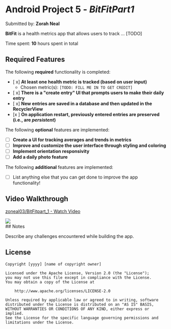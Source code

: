 # Android Project 5 - *BitFitPart1*

Submitted by: **Zorah Neal**

**BitFit** is a health metrics app that allows users to track ... [TODO] 

Time spent: **10** hours spent in total

## Required Features

The following **required** functionality is completed:

- [ x] **At least one health metric is tracked (based on user input)**
  - Chosen metric(s): `[TODO: FILL ME IN TO GET CREDIT]`
- [ x] **There is a "create entry" UI that prompts users to make their daily entry**
- [ x] **New entries are saved in a database and then updated in the RecyclerView**
- [x ] **On application restart, previously entered entries are preserved (i.e., are *persistent*)**
 
The following **optional** features are implemented:

- [ ] **Create a UI for tracking averages and trends in metrics**
- [ ] **Improve and customize the user interface through styling and coloring**
- [ ] **Implement orientation responsivity**
- [ ] **Add a daily photo feature**

The following **additional** features are implemented:

- [ ] List anything else that you can get done to improve the app functionality!

## Video Walkthrough

<div>
    <a href="https://www.loom.com/share/dc74fe9266c24126afd3b4d3fbd2952d">
      <p>zoneal03/BitFitpart_1 - Watch Video</p>
    </a>
    <a href="https://www.loom.com/share/dc74fe9266c24126afd3b4d3fbd2952d">
      <img style="max-width:300px;" src="https://cdn.loom.com/sessions/thumbnails/dc74fe9266c24126afd3b4d3fbd2952d-dc5443ce3c9be76d-full-play.gif">
    </a>
  </div>
## Notes

Describe any challenges encountered while building the app.

## License

    Copyright [yyyy] [name of copyright owner]

    Licensed under the Apache License, Version 2.0 (the "License");
    you may not use this file except in compliance with the License.
    You may obtain a copy of the License at

        http://www.apache.org/licenses/LICENSE-2.0

    Unless required by applicable law or agreed to in writing, software
    distributed under the License is distributed on an "AS IS" BASIS,
    WITHOUT WARRANTIES OR CONDITIONS OF ANY KIND, either express or implied.
    See the License for the specific language governing permissions and
    limitations under the License.
